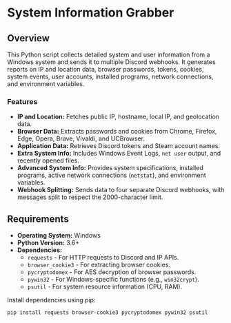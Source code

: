 # System Information Grabber

## Overview

This Python script collects detailed system and user information from a Windows system and sends it to multiple Discord webhooks. It generates reports on IP and location data, browser passwords, tokens, cookies, system events, user accounts, installed programs, network connections, and environment variables.

### Features

- **IP and Location:** Fetches public IP, hostname, local IP, and geolocation data.
- **Browser Data:** Extracts passwords and cookies from Chrome, Firefox, Edge, Opera, Brave, Vivaldi, and UCBrowser.
- **Application Data:** Retrieves Discord tokens and Steam account names.
- **Extra System Info:** Includes Windows Event Logs, `net user` output, and recently opened files.
- **Advanced System Info:** Provides system specifications, installed programs, active network connections (`netstat`), and environment variables.
- **Webhook Splitting:** Sends data to four separate Discord webhooks, with messages split to respect the 2000-character limit.

## Requirements

- **Operating System:** Windows
- **Python Version:** 3.6+
- **Dependencies:**
  - `requests` - For HTTP requests to Discord and IP APIs.
  - `browser_cookie3` - For extracting browser cookies.
  - `pycryptodomex` - For AES decryption of browser passwords.
  - `pywin32` - For Windows-specific functions (e.g., `win32crypt`).
  - `psutil` - For system resource information (CPU, RAM).

Install dependencies using pip:
```bash
pip install requests browser-cookie3 pycryptodomex pywin32 psutil